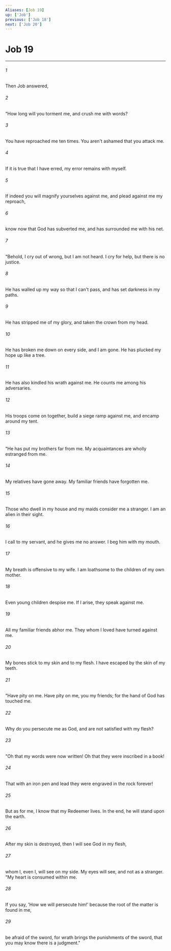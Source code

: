 ```yaml
---
Aliases: [Job 19]
up: ['Job']
previous: ['Job 18']
next: ['Job 20']
---
```

# Job 19
***





###### 1 

Then Job answered, 



###### 2 

"How long will you torment me, and crush me with words? 



###### 3 

You have reproached me ten times. You aren't ashamed that you attack me. 



###### 4 

If it is true that I have erred, my error remains with myself. 



###### 5 

If indeed you will magnify yourselves against me, and plead against me my reproach, 



###### 6 

know now that God has subverted me, and has surrounded me with his net. 



###### 7 

"Behold, I cry out of wrong, but I am not heard. I cry for help, but there is no justice. 



###### 8 

He has walled up my way so that I can't pass, and has set darkness in my paths. 



###### 9 

He has stripped me of my glory, and taken the crown from my head. 



###### 10 

He has broken me down on every side, and I am gone. He has plucked my hope up like a tree. 



###### 11 

He has also kindled his wrath against me. He counts me among his adversaries. 



###### 12 

His troops come on together, build a siege ramp against me, and encamp around my tent. 



###### 13 

"He has put my brothers far from me. My acquaintances are wholly estranged from me. 



###### 14 

My relatives have gone away. My familiar friends have forgotten me. 



###### 15 

Those who dwell in my house and my maids consider me a stranger. I am an alien in their sight. 



###### 16 

I call to my servant, and he gives me no answer. I beg him with my mouth. 



###### 17 

My breath is offensive to my wife. I am loathsome to the children of my own mother. 



###### 18 

Even young children despise me. If I arise, they speak against me. 



###### 19 

All my familiar friends abhor me. They whom I loved have turned against me. 



###### 20 

My bones stick to my skin and to my flesh. I have escaped by the skin of my teeth. 



###### 21 

"Have pity on me. Have pity on me, you my friends; for the hand of God has touched me. 



###### 22 

Why do you persecute me as God, and are not satisfied with my flesh? 



###### 23 

"Oh that my words were now written! Oh that they were inscribed in a book! 



###### 24 

That with an iron pen and lead they were engraved in the rock forever! 



###### 25 

But as for me, I know that my Redeemer lives. In the end, he will stand upon the earth. 



###### 26 

After my skin is destroyed, then I will see God in my flesh, 



###### 27 

whom I, even I, will see on my side. My eyes will see, and not as a stranger. "My heart is consumed within me. 



###### 28 

If you say, 'How we will persecute him!' because the root of the matter is found in me, 



###### 29 

be afraid of the sword, for wrath brings the punishments of the sword, that you may know there is a judgment."
